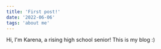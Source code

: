 ```yaml
---
title: 'First post!'
date: '2022-06-06'
tags: 'about me'
---
```

Hi, I'm Karena, a rising high school senior! This is my blog :)